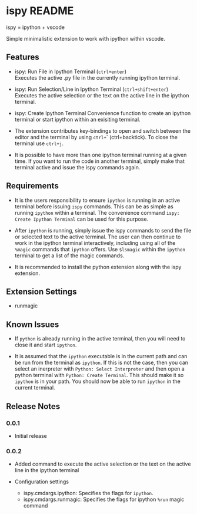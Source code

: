 # ispy README

ispy = ipython + vscode

Simple minimalistic extension to work with ipython within vscode.

## Features

- ispy: Run File in Ipython Terminal (`ctrl+enter`)  
Executes the active .py file in the currently running ipython terminal.

- ispy: Run Selection/Line in Ipython Terminal (`ctrl+shift+enter`)  
Executes the active selection or the text on the active line in the ipython terminal.

- ispy: Create Ipython Terminal
Convenience function to create an ipython terminal or start ipython within an exisiting terminal.

- The extension contributes key-bindings to open and switch between the editor and the terminal by using `ctrl+`\` (ctrl+backtick).  To close the terminal use `ctrl+j`.

- It is possible to have more than one ipython terminal running at a given time.  If you want to run the code in another terminal, simply make that terminal active and issue the ispy commands again.

## Requirements

- It is the users responsibility to ensure `ipython` is running in an active terminal before issuing `ispy` commands.  This can be as simple as running `ipython` within a terminal.  The convenience command `ispy: Create Ipython Terminal` can be used for this purpose.

- After `ipython` is running, simply issue the ispy commands to send the file or selected text to the active terminal.  The user can then continue to work in the ipython terminal interactively, including using all of the `%magic` commands that `ipython` offers. Use `$lsmagic` within the `ipython` terminal to get a list of the magic commands.  

- It is recommended to install the python extension along with the ispy extension.


## Extension Settings
- runmagic

## Known Issues

- If `python` is already running in the active terminal, then you will need to close it and start `ipython`.

- It is assumed that the `ipython` executable is in the current path and can be run from the terminal as `ipython`.  If this is not the case, then you can select an inerpreter with `Python: Select Interpreter` and then open a python terminal with `Python: Create Terminal`.  This should make it so `ipython` is in your path.  You should now be able to run `ipython` in the current terminal.


## Release Notes

### 0.0.1

- Initial release

### 0.0.2

- Added command to execute the active selection or the text on the active line in the ipython terminal

- Configuration settings
    * ispy.cmdargs.ipython: Specifies the flags for `ipython`.
    * ispy.cmdargs.runmagic: Specifies the flags for ipython `%run` magic command


